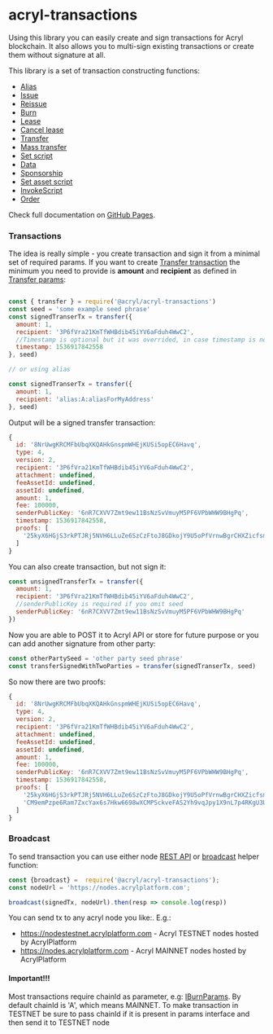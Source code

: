 # acryl-transactions

Using this library you can easily create and sign transactions for Acryl blockchain.
It also allows you to multi-sign existing transactions or create them without signature at all.

This library is a set of transaction constructing functions:
* [Alias](https://acrylplatform.github.io/acryl-transactions/modules/_transactions_alias_.html)
* [Issue](https://acrylplatform.github.io/acryl-transactions/modules/_transactions_issue_.html)
* [Reissue](https://acrylplatform.github.io/acryl-transactions/modules/_transactions_reissue_.html)
* [Burn](https://acrylplatform.github.io/acryl-transactions/modules/_transactions_burn_.html)
* [Lease](https://acrylplatform.github.io/acryl-transactions/modules/_transactions_lease_.html)
* [Cancel lease](https://acrylplatform.github.io/acryl-transactions/modules/_transactions_cancel_lease_.html)
* [Transfer](https://acrylplatform.github.io/acryl-transactions/modules/_transactions_transfer_.html)
* [Mass transfer](https://acrylplatform.github.io/acryl-transactions/modules/_transactions_mass_transfer_.html)
* [Set script](https://acrylplatform.github.io/acryl-transactions/modules/_transactions_set_script_.html)
* [Data](https://acrylplatform.github.io/acryl-transactions/modules/_transactions_data_.html)
* [Sponsorship](https://acrylplatform.github.io/acryl-transactions/modules/_transactions_sponsorship_.html)
* [Set asset script](https://acrylplatform.github.io/acryl-transactions/modules/_transactions_set_asset_script_.html)
* [InvokeScript](https://acrylplatform.github.io/acryl-transactions/modules/_transactions_invoke_script_.html)
* [Order](https://acrylplatform.github.io/acryl-transactions/modules/_requests_order_.html)

Check full documentation on [GitHub Pages](https://acrylplatform.github.io/acryl-transactions/index.html).

### Transactions

The idea is really simple - you create transaction and sign it from a minimal set of required params.
If you want to create [Transfer transaction](https://acrylplatform.github.io/acryl-transactions/interfaces/itransfertransaction.html) the minimum you need to provide is **amount** and **recipient** as defined in [Transfer params](https://acrylplatform.github.io/acryl-transactions/interfaces/itransferparams.html):
```js

const { transfer } = require('@acryl/acryl-transactions')
const seed = 'some example seed phrase'
const signedTranserTx = transfer({ 
  amount: 1,
  recipient: '3P6fVra21KmTfWHBdib45iYV6aFduh4WwC2',
  //Timestamp is optional but it was overrided, in case timestamp is not provided it will fallback to Date.now(). You can set any oftional params yourself. go check full docs
  timestamp: 1536917842558 
}, seed)

// or using alias

const signedTranserTx = transfer({ 
  amount: 1,
  recipient: 'alias:A:aliasForMyAddress'
}, seed)
```

Output will be a signed transfer transaction:
```js
{
  id: '8NrUwgKRCMFbUbqXKQAHkGnspmWHEjKUSi5opEC6Havq',
  type: 4,
  version: 2,
  recipient: '3P6fVra21KmTfWHBdib45iYV6aFduh4WwC2',
  attachment: undefined,
  feeAssetId: undefined,
  assetId: undefined,
  amount: 1,
  fee: 100000,
  senderPublicKey: '6nR7CXVV7Zmt9ew11BsNzSvVmuyM5PF6VPbWHW9BHgPq',
  timestamp: 1536917842558,
  proofs: [
    '25kyX6HGjS3rkPTJRj5NVH6LLuZe6SzCzFtoJ8GDkojY9U5oPfVrnwBgrCHXZicfsmLthPUjTrfT9TQL2ciYrPGE'
  ]
}
```

You can also create transaction, but not sign it:
```javascript
const unsignedTransferTx = transfer({ 
  amount: 1,
  recipient: '3P6fVra21KmTfWHBdib45iYV6aFduh4WwC2',
  //senderPublicKey is required if you omit seed
  senderPublicKey: '6nR7CXVV7Zmt9ew11BsNzSvVmuyM5PF6VPbWHW9BHgPq' 
})
```

Now you are able to POST it to Acryl API or store for future purpose or you can add another signature from other party:
```js
const otherPartySeed = 'other party seed phrase'
const transferSignedWithTwoParties = transfer(signedTranserTx, seed)
```

So now there are two proofs:
```js
{
  id: '8NrUwgKRCMFbUbqXKQAHkGnspmWHEjKUSi5opEC6Havq',
  type: 4,
  version: 2,
  recipient: '3P6fVra21KmTfWHBdib45iYV6aFduh4WwC2',
  attachment: undefined,
  feeAssetId: undefined,
  assetId: undefined,
  amount: 1,
  fee: 100000,
  senderPublicKey: '6nR7CXVV7Zmt9ew11BsNzSvVmuyM5PF6VPbWHW9BHgPq',
  timestamp: 1536917842558,
  proofs: [
    '25kyX6HGjS3rkPTJRj5NVH6LLuZe6SzCzFtoJ8GDkojY9U5oPfVrnwBgrCHXZicfsmLthPUjTrfT9TQL2ciYrPGE',
    'CM9emPzpe6Ram7ZxcYax6s7Hkw6698wXCMPSckveFAS2Yh9vqJpy1X9nL7p4RKgU3UEa8c9RGXfUK6mFFq4dL9z'
  ]
}
```

### Broadcast
To send transaction you can use either node [REST API](https://nodes.acrylplatform.com/api-docs/index.html#!/transactions/broadcast) or [broadcast](https://acrylplatform.github.io/acryl-transactions/globals.html#broadcast) helper function:
```javascript
const {broadcast} =  require('@acryl/acryl-transactions');
const nodeUrl = 'https://nodes.acrylplatform.com';

broadcast(signedTx, nodeUrl).then(resp => console.log(resp))
```
You can send tx to any acryl node you like:. E.g.:
* https://nodestestnet.acrylplatform.com - Acryl TESTNET nodes hosted by AcrylPlatform
* https://nodes.acrylplatform.com - Acryl MAINNET nodes hosted by AcrylPlatform
#### Important!!!
Most transactions require chainId as parameter, e.g: [IBurnParams](https://acrylplatform.github.io/acryl-transactions/interfaces/iburnparams.html). By default chainId is 'A', which means MAINNET. To make transaction in TESTNET be sure to pass chainId if it is present in params interface and then send it to TESTNET node

